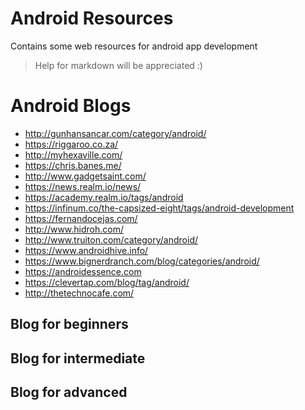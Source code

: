 # Android Resources
Contains some web resources for android app development

>Help for markdown will be appreciated :)

# Android Blogs
* http://gunhansancar.com/category/android/
* https://riggaroo.co.za/
* http://myhexaville.com/
* https://chris.banes.me/
* http://www.gadgetsaint.com/
* https://news.realm.io/news/ 
* https://academy.realm.io/tags/android
* https://infinum.co/the-capsized-eight/tags/android-development
* https://fernandocejas.com/
* http://www.hidroh.com/
* http://www.truiton.com/category/android/
* https://www.androidhive.info/
* https://www.bignerdranch.com/blog/categories/android/
* https://androidessence.com
* https://clevertap.com/blog/tag/android/
* http://thetechnocafe.com/

## Blog for beginners

## Blog for intermediate

## Blog for advanced
